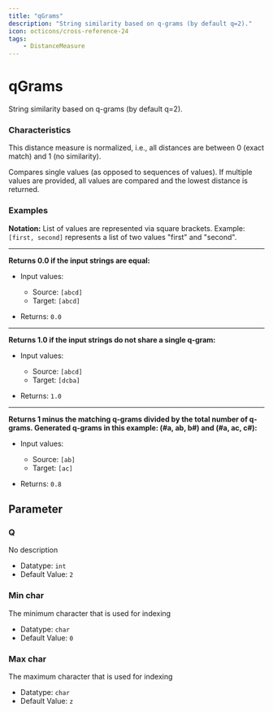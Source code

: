 ```yaml
---
title: "qGrams"
description: "String similarity based on q-grams (by default q=2)."
icon: octicons/cross-reference-24
tags: 
    - DistanceMeasure
---
```

# qGrams
<!-- This file was generated - DO NOT CHANGE IT MANUALLY -->



String similarity based on q-grams (by default q=2).

### Characteristics
This distance measure is normalized, i.e., all distances are between 0 (exact match) and 1 (no similarity).

Compares single values (as opposed to sequences of values). If multiple values are provided, all values are compared and the lowest distance is returned.
### Examples

**Notation:** List of values are represented via square brackets. Example: `[first, second]` represents a list of two values "first" and "second".

---
**Returns 0.0 if the input strings are equal:**

* Input values:
    - Source: `[abcd]`
    - Target: `[abcd]`

* Returns: `0.0`


---
**Returns 1.0 if the input strings do not share a single q-gram:**

* Input values:
    - Source: `[abcd]`
    - Target: `[dcba]`

* Returns: `1.0`


---
**Returns 1 minus the matching q-grams divided by the total number of q-grams. Generated q-grams in this example: (#a, ab, b#) and (#a, ac, c#):**

* Input values:
    - Source: `[ab]`
    - Target: `[ac]`

* Returns: `0.8`




## Parameter

### Q

No description

- Datatype: `int`
- Default Value: `2`



### Min char

The minimum character that is used for indexing

- Datatype: `char`
- Default Value: `0`



### Max char

The maximum character that is used for indexing

- Datatype: `char`
- Default Value: `z`



